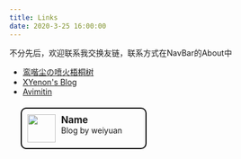 ```yaml
---
title: Links
date: 2020-3-25 16:00:00
---
```


不分先后，欢迎联系我交换友链，联系方式在NavBar的About中

- [鸾喈尘の喷火梧桐树](https://darc.pro)
- [XYenon's Blog](https://blog.xyenon.bid)
- [Avimitin](https://avimitin.com)

<style>
    .favicon {
        height: 50px;
        width: 50px;
    }
    
    .name {
        font-size: 1.2em;
        font-weight: bold;
    }

    .right {
        margin: 0px 10px;
    }

    .card {
        display: flex;
        flex-flow: row;
        min-width: max-content;
        width: 200px;
        padding: 10px;
        border: solid 2px black;
        border-radius: 10px;
        margin: 20px;
    }
</style>

<div class="container">
    <div class="card">
        <img class="favicon" src="https://www.google.com/favicon.ico">
        <div class="right">
            <div class="name">Name</div>
            <div class="intro">Blog by weiyuan</div>
        </div>
    </div>
</div>

<script>

</script>
